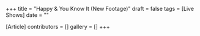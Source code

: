 +++
title = "Happy & You Know It (New Footage)"
draft = false
tags = [Live Shows]
date = ""

[Article]
contributors = []
gallery = []
+++